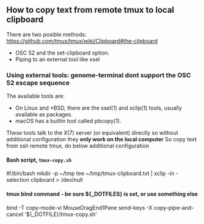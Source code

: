 ## How to copy text from remote tmux to local clipboard
There are two posible methods: https://github.com/tmux/tmux/wiki/Clipboard#the-clipboard
- OSC 52 and the set-clipboard option.
- Piping to an external tool like xsel

### Using external tools: genome-terminal dont support the OSC 52 escape sequence
The available tools are:
- On Linux and *BSD, there are the xsel(1) and xclip(1) tools, usually available as packages.
- macOS has a builtin tool called pbcopy(1).

These tools talk to the X(7) server (or equivalent) directly so without additional configuration they **only work on the local computer**
So copy text from ssh remote tmux, do below additional configuration
#### Bash script, `tmux-copy.sh`
#!/bin/bash
mkdir -p ~/tmp
tee ~/tmp/tmux-clipboard.txt | xclip -in -selection clipboard > /dev/null

#### tmux bind command - be sure ${_DOTFILES} is set, or use something else
bind -T copy-mode-vi MouseDragEnd1Pane send-keys -X copy-pipe-and-cancel '${_DOTFILE}/tmux-copy.sh'
